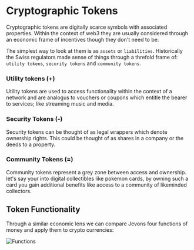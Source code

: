# Cryptographic Tokens

Cryptographic tokens are digitally scarce symbols with associated properties. Within the context of web3 they are usually considered through an economic frame of incentives though they don't need to be.

The simplest way to look at them is as `assets` or `liabilities`. Historically the Swiss regulators made sense of things through a threfold frame of: `utility tokens`, `security tokens` and `community tokens`.

### Utility tokens (+)

Utility tokens are used to access functionality within the context of a network and are analogus to vouchers or coupons which entitle the bearer to services; like streaming music and media.

### Security Tokens (-)

Security tokens can be thought of as legal wrappers which denote ownership rights. This could be thought of as shares in a company or the deeds to a property.

### Community Tokens (=)

Community tokens represent a grey zone between access and ownership. let's say your into digital collectibles like pokemon cards, by owning such a card you gain additional benefits like access to a community of likeminded collectors.

## Token Functionality

Through a similar economic lens we can compare Jevons four functions of money and apply them to crypto currencies:

![Functions](/assets/web3/Money.png)
